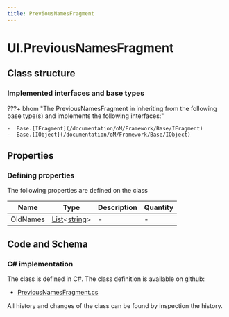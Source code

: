 ```yaml
---
title: PreviousNamesFragment
---
```


# UI.PreviousNamesFragment



## Class structure

### Implemented interfaces and base types

???+ bhom "The PreviousNamesFragment in inheriting from the following base type(s) and implements the following interfaces:"

    -  Base.[IFragment](/documentation/oM/Framework/Base/IFragment)
    -  Base.[IObject](/documentation/oM/Framework/Base/IObject)


## Properties



### Defining properties

The following properties are defined on the class

| Name             | Type             | Description      | Quantity         |
|------------------|------------------|------------------|------------------|
| OldNames | [List](https://learn.microsoft.com/en-us/dotnet/api/System.Collections.Generic.List-1?view=netstandard-2.0)&lt;[string](https://learn.microsoft.com/en-us/dotnet/api/System.String?view=netstandard-2.0)&gt; | - | - |


## Code and Schema

### C# implementation

The class is defined in C#. The class definition is available on github:

- [PreviousNamesFragment.cs](https://github.com/BHoM/BHoM_UI/blob/develop/UI_oM/PreviousNamesFragment.cs)

All history and changes of the class can be found by inspection the history.
